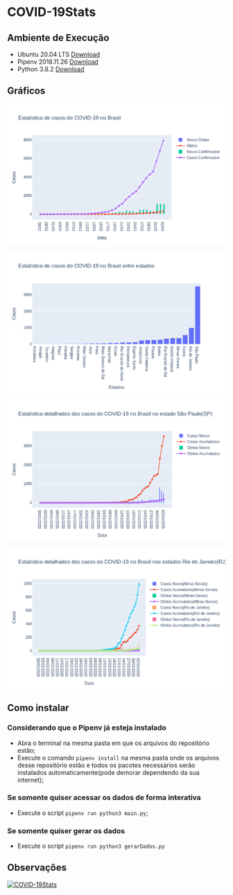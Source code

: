 # COVID-19Stats
## Ambiente de Execução
* Ubuntu 20.04 LTS [Download](https://ubuntu.com/)
* Pipenv 2018.11.26 [Download](https://pipenv.pypa.io/en/latest/install/#installing-pipenv)
* Python 3.8.2 [Download](https://www.python.org/downloads/)

## Gráficos
![Brasil](./imgs/brasilGeral.png)

![Estados](./imgs/estadosGeral.png)

![São Paulo](./imgs/saoPaulo.png)

![Rio-Minas](./imgs/rioMinas.png)

## Como instalar
### Considerando que o Pipenv já esteja instalado
* Abra o terminal na mesma pasta em que os arquivos do repositório estão;
* Execute o comando `pipenv install` na mesma pasta onde os arquivos desse repositório estão e todos os pacotes necessários serão instalados automaticamente(pode demorar dependendo da sua internet);

### Se somente quiser acessar os dados de forma interativa
* Execute o script `pipenv run python3 main.py`;

### Se somente quiser gerar os dados
* Execute o script `pipenv run python3 gerarDados.py`

## Observações

[![COVID-19Stats](https://res.cloudinary.com/marcomontalbano/image/upload/v1585491778/video_to_markdown/images/youtube--_yD8J3GC57k-c05b58ac6eb4c4700831b2b3070cd403.jpg)](https://youtu.be/_yD8J3GC57k "COVID-19Stats")